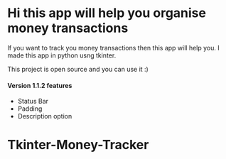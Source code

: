 # Hi this app will help you organise money transactions

If you want to track you money transactions then this app will help you.
I made this app in python usng tkinter.

This project is open source and you can use it :)

#### Version 1.1.2 features ####
* Status Bar
* Padding
* Description option

# Tkinter-Money-Tracker
